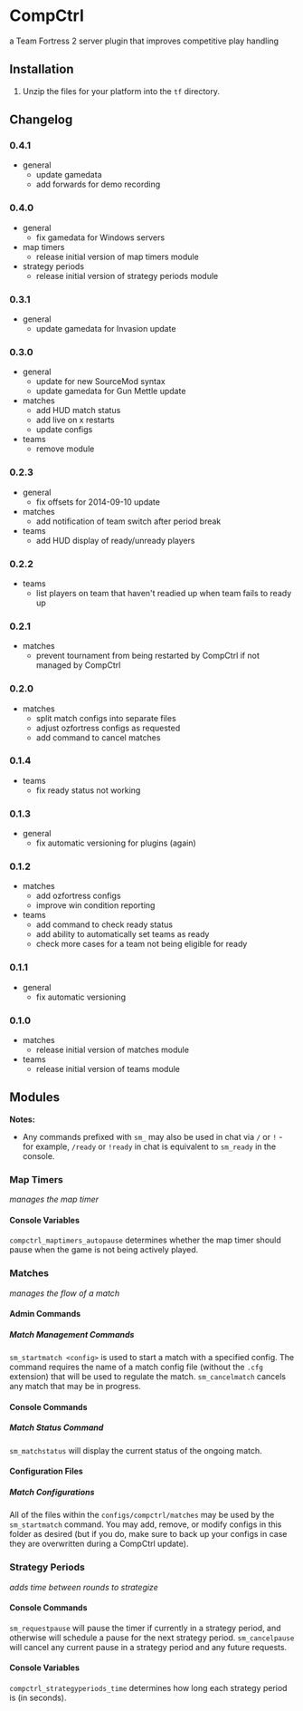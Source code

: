 CompCtrl
========

a Team Fortress 2 server plugin that improves competitive play handling

Installation
------------
1. Unzip the files for your platform into the `tf` directory.

Changelog
---------

### 0.4.1
* general
  * update gamedata
  * add forwards for demo recording

### 0.4.0
* general
  * fix gamedata for Windows servers
* map timers
  * release initial version of map timers module
* strategy periods
  * release initial version of strategy periods module

### 0.3.1
* general
  * update gamedata for Invasion update

### 0.3.0
* general
  * update for new SourceMod syntax
  * update gamedata for Gun Mettle update
* matches
  * add HUD match status
  * add live on x restarts
  * update configs
* teams
  * remove module

### 0.2.3
* general
  * fix offsets for 2014-09-10 update
* matches
  * add notification of team switch after period break
* teams
  * add HUD display of ready/unready players

### 0.2.2
* teams
  * list players on team that haven't readied up when team fails to ready up

### 0.2.1
* matches
  * prevent tournament from being restarted by CompCtrl if not managed by CompCtrl

### 0.2.0
* matches
  * split match configs into separate files
  * adjust ozfortress configs as requested
  * add command to cancel matches

### 0.1.4
* teams
  * fix ready status not working

### 0.1.3
* general
  * fix automatic versioning for plugins (again)

### 0.1.2
* matches
  * add ozfortress configs
  * improve win condition reporting
* teams
  * add command to check ready status
  * add ability to automatically set teams as ready
  * check more cases for a team not being eligible for ready

### 0.1.1
* general
  * fix automatic versioning

### 0.1.0
* matches
  * release initial version of matches module
* teams
  * release initial version of teams module

Modules
-------
**Notes:**
* Any commands prefixed with `sm_` may also be used in chat via `/` or `!` - for example, `/ready` or `!ready` in chat is equivalent to `sm_ready` in the console.

### Map Timers
*manages the map timer*

#### Console Variables
`compctrl_maptimers_autopause` determines whether the map timer should pause when the game is not being actively played.

### Matches
*manages the flow of a match*

#### Admin Commands

##### Match Management Commands
`sm_startmatch <config>` is used to start a match with a specified config. The command requires the name of a match config file (without the `.cfg` extension) that will be used to regulate the match. `sm_cancelmatch` cancels any match that may be in progress.

#### Console Commands

##### Match Status Command
`sm_matchstatus` will display the current status of the ongoing match.

#### Configuration Files

##### Match Configurations
All of the files within the `configs/compctrl/matches` may be used by the `sm_startmatch` command. You may add, remove, or modify configs in this folder as desired (but if you do, make sure to back up your configs in case they are overwritten during a CompCtrl update).

### Strategy Periods
*adds time between rounds to strategize*

#### Console Commands
`sm_requestpause` will pause the timer if currently in a strategy period, and otherwise will schedule a pause for the next strategy period. `sm_cancelpause` will cancel any current pause in a strategy period and any future requests.

#### Console Variables
`compctrl_strategyperiods_time` determines how long each strategy period is (in seconds).
